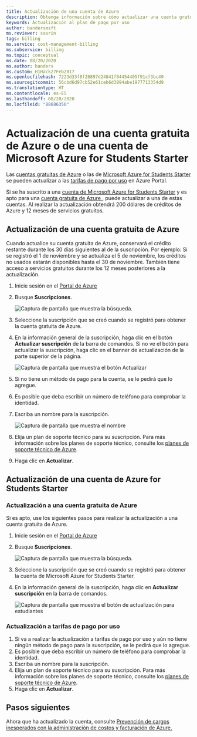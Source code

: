 ```yaml
---
title: Actualización de una cuenta de Azure
description: Obtenga información sobre cómo actualizar una cuenta gratuita de Azure o de Microsoft Azure for Students Starter. Consulte información adicional sobre los planes de Soporte técnico de Azure.
keywords: Actualización al plan de pago por uso
author: bandersmsft
ms.reviewer: sasrin
tags: billing
ms.service: cost-management-billing
ms.subservice: billing
ms.topic: conceptual
ms.date: 08/20/2020
ms.author: banders
ms.custom: H1Hack27Feb2017
ms.openlocfilehash: 7223d33f8f26897d24841f84454405f91cf3bc49
ms.sourcegitcommit: 56cbd6d97cb52e61ceb6d3894abe1977713354d9
ms.translationtype: HT
ms.contentlocale: es-ES
ms.lasthandoff: 08/20/2020
ms.locfileid: "88686350"
---
```

# <a name="upgrade-your-azure-free-account-or-azure-for-students-starter-account"></a>Actualización de una cuenta gratuita de Azure o de una cuenta de Microsoft Azure for Students Starter

Las [cuentas gratuitas de Azure](https://azure.microsoft.com/free/) o las de [Microsoft Azure for Students Starter](https://azure.microsoft.com/offers/ms-azr-0144p/) se pueden actualizar a las [tarifas de pago por uso](https://azure.microsoft.com/offers/ms-azr-0003p/) en Azure Portal.

Si se ha suscrito a una [cuenta de Microsoft Azure for Students Starter](https://azure.microsoft.com/offers/ms-azr-0144p/) y es apto para una [cuenta gratuita de Azure ](https://azure.microsoft.com/free/), puede actualizar a una de estas cuentas. Al realizar la actualización obtendrá 200 dólares de créditos de Azure y 12 meses de servicios gratuitos.

<a id="freetrial"></a>

## <a name="upgrade-your-azure-free-account"></a>Actualización de una cuenta gratuita de Azure

Cuando actualice su cuenta gratuita de Azure, conservará el crédito restante durante los 30 días siguientes al de la suscripción. Por ejemplo: Si se registró el 1 de noviembre y se actualiza el 5 de noviembre, los créditos no usados estarán disponibles hasta el 30 de noviembre. También tiene acceso a servicios gratuitos durante los 12 meses posteriores a la actualización.

1. Inicie sesión en el [Portal de Azure](https://portal.azure.com)
1. Busque **Suscripciones**.

    ![Captura de pantalla que muestra la búsqueda.](./media/upgrade-azure-subscription/search-subscriptions-ibiza.png)

1. Seleccione la suscripción que se creó cuando se registró para obtener la cuenta gratuita de Azure.
1. En la información general de la suscripción, haga clic en el botón **Actualizar suscripción** de la barra de comandos. Si no ve el botón para actualizar la suscripción, haga clic en el banner de actualización de la parte superior de la página.

    ![Captura de pantalla que muestra el botón Actualizar](./media/upgrade-azure-subscription/free-upgrade-button.png)

1. Si no tiene un método de pago para la cuenta, se le pedirá que lo agregue.

1. Es posible que deba escribir un número de teléfono para comprobar la identidad.

1. Escriba un nombre para la suscripción.

     ![Captura de pantalla que muestra el nombre](./media/upgrade-azure-subscription/free-upgrade-name.png)

1. Elija un plan de soporte técnico para su suscripción. Para más información sobre los planes de soporte técnico, consulte los [planes de soporte técnico de Azure](https://azure.microsoft.com/us/support/plans/).

1. Haga clic en **Actualizar**.

<a id="student"></a>

## <a name="upgrade-your-azure-for-students-starter-account"></a>Actualización de una cuenta de Azure for Students Starter

### <a name="upgrade-to-an-azure-free-account"></a>Actualización a una cuenta gratuita de Azure

Si es apto, use los siguientes pasos para realizar la actualización a una cuenta gratuita de Azure.

1. Inicie sesión en el [Portal de Azure](https://portal.azure.com)
1. Busque **Suscripciones**.

    ![Captura de pantalla que muestra la búsqueda.](./media/upgrade-azure-subscription/search-subscriptions-ibiza.png)

1. Seleccione la suscripción que se creó cuando se registró para obtener la cuenta de Microsoft Azure for Students Starter.
1. En la información general de la suscripción, haga clic en **Actualizar suscripción** en la barra de comandos.

    ![Captura de pantalla que muestra el botón de actualización para estudiantes](./media/upgrade-azure-subscription/student-upgrade-ibiza.png)

### <a name="upgrade-to-pay-as-you-go-rates"></a>Actualización a tarifas de pago por uso

1. Si va a realizar la actualización a tarifas de pago por uso y aún no tiene ningún método de pago para la suscripción, se le pedirá que lo agregue.
1. Es posible que deba escribir un número de teléfono para comprobar la identidad.
1. Escriba un nombre para la suscripción.
1. Elija un plan de soporte técnico para su suscripción. Para más información sobre los planes de soporte técnico, consulte los [planes de soporte técnico de Azure](https://azure.microsoft.com/us/support/plans/).
1. Haga clic en **Actualizar**.

## <a name="next-steps"></a>Pasos siguientes

Ahora que ha actualizado la cuenta, consulte [Prevención de cargos inesperados con la administración de costos y facturación de Azure.](getting-started.md)
